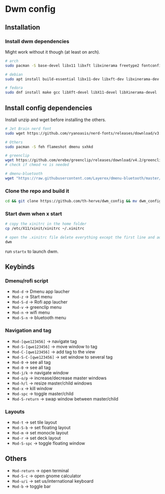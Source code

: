 # Dwm config
 
## Installation

### Install dwm dependencies

Might work without it though (at least on arch).

```bash
# arch
sudo pacman -S base-devel libx11 libxft libxinerama freetype2 fontconfig

# debian
sudo apt install build-essential libx11-dev libxft-dev libxinerama-dev libfreetype6-dev libfontconfig1-dev

# fedora
sudo dnf install make gcc libXft-devel libX11-devel libXinerama-devel
```
## Install config dependencies

Install unzip and wget before installing the others.

```bash
# Jet Brain nerd font
sudo wget https://github.com/ryanoasis/nerd-fonts/releases/download/v3.1.1/JetBrainsMono.zip && sudo unzip JetBrainsMono.zip -d /usr/share/fonts && rm -f JetBrainsMono.zip

# Others
sudo pacman -S feh flameshot dmenu sxhkd

# greenclip
wget https://github.com/erebe/greenclip/releases/download/v4.2/greenclip && sudo mv greenclip /usr/local/bin/ 
# check if chmod +x is needed

# dmenu-bluetooth
wget "https://raw.githubusercontent.com/Layerex/dmenu-bluetooth/master/dmenu-bluetooth" && sudo install dmenu-bluetooth /usr/local/bin
```
### Clone the repo and build it

```bash
cd && git clone https://github.com/th-herve/dwm_config && mv dwm_config .dwm && cd .dwm && sudo ./make.sh
```

### Start dwm when x start

```bash
# copy the xinitrc in the home folder
cp /etc/X11/xinit/xinitrc ~/.xinitrc

# open the .xinitrc file delete everything except the first line and add:
dwm
```

run `startx` to launch dwm.

## Keybinds

### Dmenu/rofi script

- `Mod-d` -> Dmenu app laucher
- `Mod-z` -> Start menu
- `Mod-S-d` -> Rofi app laucher
- `Mod-v` -> greenclip menu
- `Mod-n` -> wifi menu
- `Mod-S-n` -> bluetooth menu

### Navigation and tag
 
- `Mod-[qwe123456]` -> navigate tag
- `Mod-S-[qwe123456]` -> move window to tag
- `Mod-C-[qwe123456]` -> add tag to the view
- `Mod-S-C-[qwe123456]` -> set window to several tag
- `Mod-0` -> see all tag
- `Mod-0` -> see all tag
- `Mod-j/k` -> navigate window
- `Mod-o/p` -> increase/decrease master windows
- `Mod-h/l` -> resize master/child windows
- `Mod-x` -> kill window
- `Mod-spc` -> toggle master/child
- `Mod-S-return` -> swap window between master/child
 
### Layouts

- `Mod-t` -> set tile layout
- `Mod-S-b` -> set floating layout
- `Mod-m` -> set monocle layout
- `Mod-r` -> set deck layout
- `Mod-S-spc` -> toggle floating window

## Others

- `Mod-return` -> open terminal
- `Mod-S-c` -> open gnome calculator
- `Mod-u/i` -> set us/international keyboard
- `Mod-b` -> toggle bar
